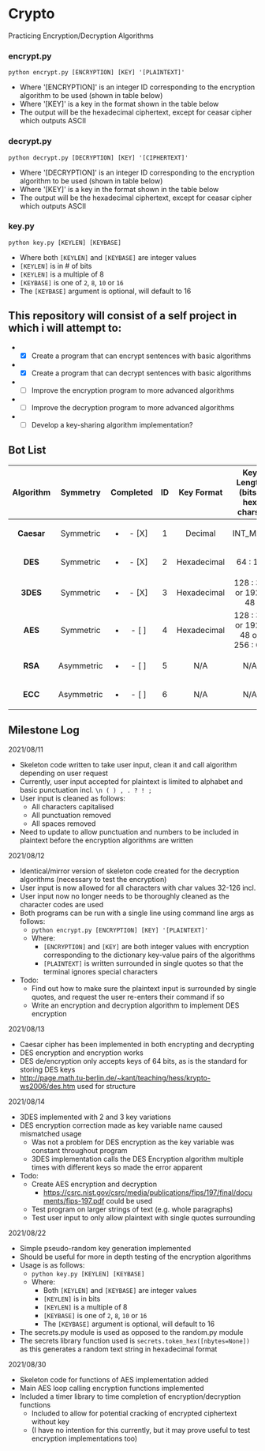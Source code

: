 # Crypto
Practicing Encryption/Decryption Algorithms

### encrypt.py

`python encrypt.py [ENCRYPTION] [KEY] '[PLAINTEXT]'`

  * Where '[ENCRYPTION]' is an integer ID corresponding to the encryption algorithm to be used (shown in table below)
  * Where '[KEY]' is a key in the format shown in the table below
  * The output will be the hexadecimal ciphertext, except for ceasar cipher which outputs ASCII

### decrypt.py

`python decrypt.py [DECRYPTION] [KEY] '[CIPHERTEXT]'`

  * Where '[DECRYPTION]' is an integer ID corresponding to the encryption algorithm to be used (shown in table below)
  * Where '[KEY]' is a key in the format shown in the table below
  * The output will be the hexadecimal ciphertext, except for ceasar cipher which outputs ASCII

### key.py

`python key.py [KEYLEN] [KEYBASE]`

  * Where both `[KEYLEN]` and `[KEYBASE]` are integer values
  * `[KEYLEN]` is in # of bits
  * `[KEYLEN]` is a multiple of 8
  * `[KEYBASE]` is one of `2`, `8`, `10` or `16`
  * The `[KEYBASE]` argument is optional, will default to 16

## This repository will consist of a self project in which i will attempt to:
  *  - [X] Create a program that can encrypt sentences with basic algorithms
  *  - [X] Create a program that can decrypt sentences with basic algorithms
  *  - [ ] Improve the encryption program to more advanced algorithms
  *  - [ ] Improve the decryption program to more advanced algorithms
  *  - [ ] Develop a key-sharing algorithm implementation?

## Bot List

Algorithm | Symmetry | Completed | ID | Key Format | Key Length (bits : hex chars)
 :---:|:---:|:---:|:---:|:---:|:---:
**Caesar** | Symmetric |  <ul><li>- [X] </li></ul> | 1 | Decimal | INT_MAX
**DES** | Symmetric |  <ul><li>- [X] </li></ul> | 2 | Hexadecimal | 64 : 16
**3DES** | Symmetric |  <ul><li>- [X] </li></ul> | 3 | Hexadecimal | 128 : 32 or 192 : 48
**AES** | Symmetric |  <ul><li>- [ ] </li></ul> | 4 | Hexadecimal | 128 : 32 or 192 : 48 or 256 : 64
**RSA** | Asymmetric |  <ul><li>- [ ] </li></ul> | 5 | N/A | N/A
**ECC** | Asymmetric |  <ul><li>- [ ] </li></ul> | 6 | N/A | N/A

## Milestone Log

2021/08/11
  * Skeleton code written to take user input, clean it and call algorithm depending on user request
  * Currently, user input accepted for plaintext is limited to alphabet and basic punctuation incl. `\n ( ) , . ? ! ;`
  * User input is cleaned as follows:
    * All characters capitalised
    * All punctuation removed
    * All spaces removed
  * Need to update to allow punctuation and numbers to be included in plaintext before the encryption algorithms are written

2021/08/12
  * Identical/mirror version of skeleton code created for the decryption algorithms (necessary to test the encryption)
  * User input is now allowed for all characters with char values 32-126 incl.
  * User input now no longer needs to be thoroughly cleaned as the character codes are used
  * Both programs can be run with a single line using command line args as follows:
    * `python encrypt.py [ENCRYPTION] [KEY] '[PLAINTEXT]'`
    * Where:
      * `[ENCRYPTION]` and `[KEY]` are both integer values with encryption corresponding to the dictionary key-value pairs of the algorithms
      * `[PLAINTEXT]` is written surrounded in single quotes so that the terminal ignores special characters
  * Todo:
    * Find out how to make sure the plaintext input is surrounded by single quotes, and request the user re-enters their command if so
    * Write an encryption and decryption algorithm to implement DES encryption

2021/08/13
  * Caesar cipher has been implemented in both encrypting and decrypting
  * DES encryption and encryption works
  * DES de/encryption only accepts keys of 64 bits, as is the standard for storing DES keys
  * http://page.math.tu-berlin.de/~kant/teaching/hess/krypto-ws2006/des.htm used for structure

2021/08/14
  * 3DES implemented with 2 and 3 key variations
  * DES encryption correction made as key variable name caused mismatched usage
    * Was not a problem for DES encryption as the key variable was constant throughout program
    * 3DES implementation calls the DES Encryption algorithm multiple times with different keys so made the error apparent
  * Todo:
    * Create AES encryption and decryption
      * https://csrc.nist.gov/csrc/media/publications/fips/197/final/documents/fips-197.pdf could be used
    * Test program on larger strings of text (e.g. whole paragraphs)
    * Test user input to only allow plaintext with single quotes surrounding

2021/08/22
  * Simple pseudo-random key generation implemented
  * Should be useful for more in depth testing of the encryption algorithms
  * Usage is as follows:
    * `python key.py [KEYLEN] [KEYBASE]`
    * Where:
      * Both `[KEYLEN]` and `[KEYBASE]` are integer values
      * `[KEYLEN]` is in bits
      * `[KEYLEN]` is a multiple of 8
      * `[KEYBASE]` is one of `2`, `8`, `10` or `16`
      * The `[KEYBASE]` argument is optional, will default to 16
  * The secrets.py module is used as opposed to the random.py module
  * The secrets library function used is `secrets.token_hex([nbytes=None])` as this generates a random text string in hexadecimal format

2021/08/30
  * Skeleton code for functions of AES implementation added
  * Main AES loop calling encryption functions implemented
  * Included a timer library to time completion of encryption/decryption functions
    * Included to allow for potential cracking of encrypted ciphertext without key
    * (I have no intention for this currently, but it may prove useful to test encryption implementations too)
